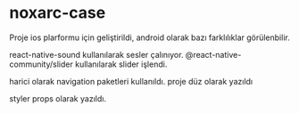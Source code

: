 # noxarc-case

Proje ios plarformu için geliştirildi, android olarak bazı 
farklılıklar görülenbilir.

react-native-sound kullanılarak sesler çalınıyor.
@react-native-community/slider kullanılarak slider işlendi.

harici olarak navigation paketleri kullanıldı.
proje düz olarak yazıldı

styler props olarak yazıldı.